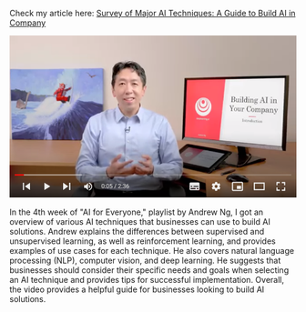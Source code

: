 
Check my article here: [Survey of Major AI Techniques: A Guide to Build AI in Company](https://medium.com/@sadafsaleem5815/survey-of-major-ai-techniques-a-guide-to-build-ai-in-company-358a9069d9e) 


![image](https://github.com/sadafsaleem123/100-Days-of-ML-Code-with-Python/blob/main/Day-04/4.PNG)


In the 4th week of "AI for Everyone," playlist by Andrew Ng, I got an overview of various AI techniques that businesses can use to build AI solutions. Andrew explains the differences between supervised and unsupervised learning, as well as reinforcement learning, and provides examples of use cases for each technique. He also covers natural language processing (NLP), computer vision, and deep learning. He suggests that businesses should consider their specific needs and goals when selecting an AI technique and provides tips for successful implementation. Overall, the video provides a helpful guide for businesses looking to build AI solutions.
